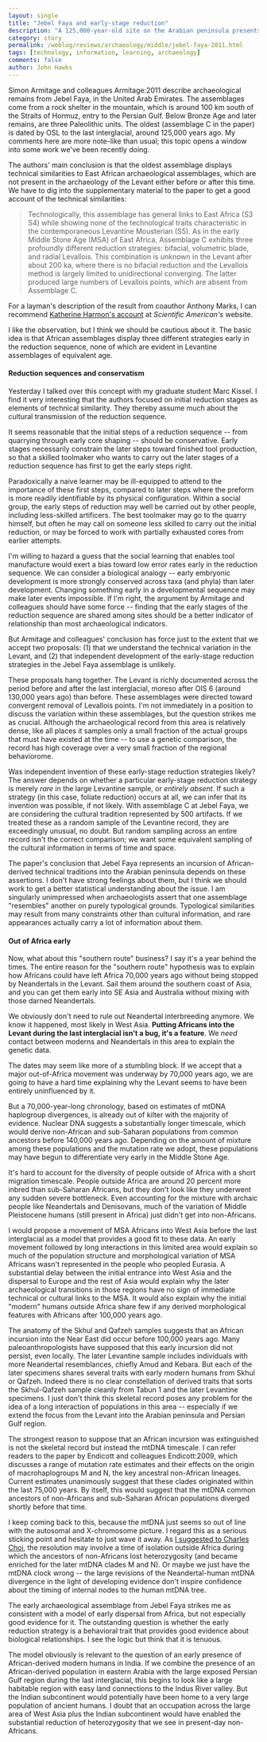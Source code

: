 ```yaml
---
layout: single 
title: "Jebel Faya and early-stage reduction" 
description: "A 125,000-year-old site on the Arabian peninsula presents similarities with African MSA sites." 
category: story
permalink: /weblog/reviews/archaeology/middle/jebel-faya-2011.html
tags: [technology, information, learning, archaeology] 
comments: false 
author: John Hawks 
---
```


Simon Armitage and colleagues <bib>Armitage:2011</bib> describe archaeological remains from Jebel Faya, in the United Arab Emirates. The assemblages come from a rock shelter in the mountain, which is around 100 km south of the Straits of Hormuz, entry to the Persian Gulf. Below Bronze Age and later remains, are three Paleolithic units. The oldest (assemblage C in the paper) is dated by OSL to the last interglacial, around 125,000 years ago. My comments here are more note-like than usual; this topic opens a window into some work we've been recently doing. 

The authors' main conclusion is that the oldest assemblage displays technical similarities to East African archaeological assemblages, which are not present in the archaeology of the Levant either before or after this time. We have to dig into the supplementary material to the paper to get a good account of the technical similarities: 

<blockquote>Technologically, this assemblage has general links to East Africa (S3 S4) while showing none of the technological traits characteristic in the contemporaneous Levantine Mousterian (S5). As in the early Middle Stone Age (MSA) of East Africa, Assemblage C exhibits three profoundly different reduction strategies: bifacial, volumetric blade, and radial Levallois. This combination is unknown in the Levant after about 200 ka, where there is no bifacial reduction and the Levallois method is largely limited to unidirectional converging. The latter produced large numbers of Levallois points, which are absent from Assemblage C.</blockquote>

For a layman's description of the result from coauthor Anthony Marks, I can recommend <a href="http://www.scientificamerican.com/article.cfm?id=middle-eastern-stone-age-tools">Katherine Harmon's account</a> at <i>Scientific American's</i> website. 

I like the observation, but I think we should be cautious about it. The basic idea is that African assemblages display three different strategies early in the reduction sequence, none of which are evident in Levantine assemblages of equivalent age. 

<h4>Reduction sequences and conservatism</h4>

Yesterday I talked over this concept with my graduate student Marc Kissel. I find it very interesting that the authors focused on initial reduction stages as elements of technical similarity. They thereby assume much about the cultural transmission of the reduction sequence. 

It seems reasonable that the initial steps of a reduction sequence -- from quarrying through early core shaping -- should be conservative. Early stages necessarily constrain the later steps toward finished tool production, so that a skilled toolmaker who wants to carry out the later stages of a reduction sequence has first to get the early steps right. 

Paradoxically a naive learner may be ill-equipped to attend to the importance of these first steps, compared to later steps where the preform is more readily identifiable by its physical configuration. Within a social group, the early steps of reduction may well be carried out by other people, including less-skilled artificers. The best toolmaker may go to the quarry himself, but often he may call on someone less skilled to carry out the initial reduction, or may be forced to work with partially exhausted cores from earlier attempts. 

I'm willing to hazard a guess that the social learning that enables tool manufacture would exert a bias toward low error rates early in the reduction sequence. We can consider a biological analogy -- early embryonic development is more strongly conserved across taxa (and phyla) than later development. Changing something early in a developmental sequence may make later events impossible. If I'm right, the argument by Armitage and colleagues should have some force -- finding that the early stages of the reduction sequence are shared among sites should be a better indicator of relationship than most archaeological indicators. 

But Armitage and colleagues' conclusion has force just to the extent that we accept two proposals: (1) that we understand the technical variation in the Levant, and (2) that independent development of the early-stage reduction strategies in the Jebel Faya assemblage is unlikely. 

These proposals hang together. The Levant is richly documented across the period before and after the last interglacial, moreso after OIS 6 (around 130,000 years ago) than before. These assemblages were directed toward convergent removal of Levallois points. I'm not immediately in a position to discuss the variation within these assemblages, but the question strikes me as crucial. Although the archaeological record from this area is relatively dense, like all places it samples only a small fraction of the actual groups that must have existed at the time -- to use a genetic comparison, the record has high coverage over a very small fraction of the regional behaviorome. 

Was independent invention of these early-stage reduction strategies likely? The answer depends on whether a particular early-stage reduction strategy is merely <i>rare</i> in the large Levantine sample, or <i>entirely absent</i>. If such a strategy (in this case, foliate reduction) occurs at all, we can infer that its invention was possible, if not likely. With assemblage C at Jebel Faya, we are considering the cultural tradition represented by 500 artifacts. If we treated these as a random sample of the Levantine record, they are exceedingly unusual, no doubt. But random sampling across an entire record isn't the correct comparison; we want some equivalent sampling of the cultural information in terms of time and space. 

The paper's conclusion that Jebel Faya represents an incursion of African-derived technical traditions into the Arabian peninsula depends on these assertions. I don't have strong feelings about them, but I think we should work to get a better statistical understanding about the issue. I am singularly unimpressed when archaeologists assert that one assemblage "resembles" another on purely typological grounds. Typological similarities may result from many constraints other than cultural information, and rare appearances actually carry a lot of information about them. 



<h4>Out of Africa early</h4>

Now, what about this "southern route" business? I say it's a year behind the times. The entire reason for the "southern route" hypothesis was to explain how Africans could have left Africa 70,000 years ago without being stopped by Neandertals in the Levant. Sail them around the southern coast of Asia, and you can get them early into SE Asia and Australia without mixing with those darned Neandertals. 

We obviously don't need to rule out Neandertal interbreeding anymore. We know  it happened, most likely in West Asia. <b>Putting Africans into the Levant during the last interglacial isn't a bug, it's a feature</b>. We <i>need</i> contact between moderns and Neandertals in this area to explain the genetic data. 

The dates may seem like more of a stumbling block. If we accept that a major out-of-Africa movement was underway by 70,000 years ago, we are going to have a hard time explaining why the Levant seems to have been entirely uninfluenced by it. 

But a 70,000-year-long chronology, based on estimates of mtDNA haplogroup divergences, is already out of kilter with the majority of evidence. Nuclear DNA suggests a substantially longer timescale, which would derive non-African and sub-Saharan populations from common ancestors before 140,000 years ago. Depending on the amount of mixture among these populations and the mutation rate we adopt, these populations may have begun to differentiate very early in the Middle Stone Age. 

It's hard to account for the diversity of people outside of Africa with a short migration timescale. People outside Africa are around 20 percent more inbred than sub-Saharan Africans, but they don't look like they underwent any sudden severe bottleneck. Even accounting for the mixture with archaic people like Neandertals and Denisovans, much of the variation of Middle Pleistocene humans (still present in Africa) just didn't get into non-Africans.  

I would propose a movement of MSA Africans into West Asia before the last interglacial as a model that provides a good fit to these data. An early movement followed by long interactions in this limited area would explain so much of the population structure and morphological variation of MSA Africans wasn't represented in the people who peopled Eurasia. A substantial delay between the initial entrance into West Asia and the dispersal to Europe and the rest of Asia would explain why the later archaeological transitions in those regions have no sign of immediate technical or cultural links to the MSA. It would also explain why the initial "modern" humans outside Africa share few if any derived morphological features with Africans after 100,000 years ago. 


The anatomy of the Skhul and Qafzeh samples suggests that an African incursion into the Near East did occur before 100,000 years ago. Many paleoanthropologists have supposed that this early incursion did not persist, even locally. The later Levantine sample includes individuals with more Neandertal resemblances, chiefly Amud and Kebara. But each of the later specimens shares several traits with early modern humans from Skhul or Qafzeh. Indeed there is no clear constellation of derived traits that sorts the Skhul-Qafzeh sample cleanly from Tabun 1 and the later Levantine specimens. I just don't think this skeletal record poses any problem for the idea of a long interaction of populations in this area -- especially if we extend the focus from the Levant into the Arabian peninsula and Persian Gulf region. 

The strongest reason to suppose that an African incursion was extinguished is not the skeletal record but instead the mtDNA timescale. I can refer readers to the paper by Endicott and colleagues <bib>Endicott:2009</bib>, which discusses a range of mutation rate estimates and their effects on the origin of macrohaplogroups M and N, the key ancestral non-African lineages. Current estimates unanimously suggest that these clades originated within the last 75,000 years. By itself, this would suggest that the mtDNA common ancestors of non-Africans and sub-Saharan African populations diverged shortly before that time. 

I keep coming back to this, because the mtDNA just seems so out of line with the autosomal and X-chromosome picture. I regard this as a serious sticking point and hesitate to just wave it away. As <a href="http://www.livescience.com/history/ancient-arabian-artifacts-rewriting-history-110127.html">I suggested to Charles Choi</a>, the resolution may involve a time of isolation outside Africa during which the ancestors of non-Africans lost heterozygosity (and became enriched for the later mtDNA clades M and N). Or maybe we just have the mtDNA clock wrong -- the large revisions of the Neandertal-human mtDNA divergence in the light of developing evidence don't inspire confidence about the timing of internal nodes to the human mtDNA tree. 


The early archaeological assemblage from Jebel Faya strikes me as consistent with a model of early dispersal from Africa, but not especially good evidence for it. The outstanding question is whether the early reduction strategy is a behavioral trait that provides good evidence about biological relationships. I see the logic but think that it is tenuous. 

The model obviously is relevant to the question of an early presence of African-derived modern humans in India. If we combine the presence of an African-derived population in eastern Arabia with the large exposed Persian Gulf region during the last interglacial, this begins to look like a large habitable region with easy land connections to the Indus River valley. But the Indian subcontinent would potentially have been home to a very large population of ancient humans. I doubt that an occupation across the large area of West Asia plus the Indian subcontinent would have enabled the substantial reduction of heterozygosity that we see in present-day non-Africans. 



